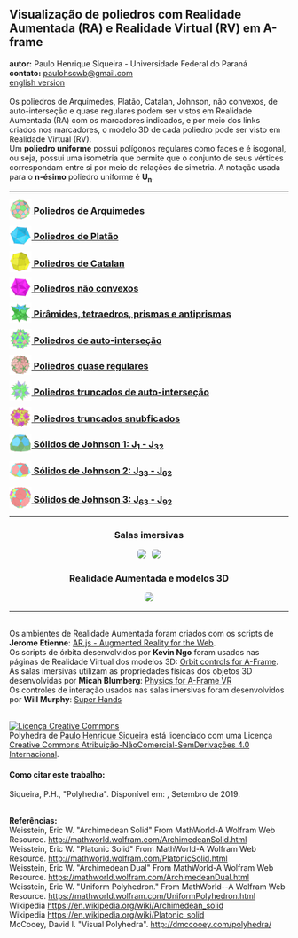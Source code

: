 <link rel="stylesheet" href="../scripts/style.css">
<link rel="icon" type="image/x-icon" href="../archimedes/vr/salas/imagens/icone.ico">
<h2>Visualização de poliedros com Realidade Aumentada (RA) e Realidade Virtual (RV) em A-frame</h2>
<b>autor:</b> Paulo Henrique Siqueira - Universidade Federal do Paraná
<br><b>contato:</b> <a href="#"> paulohscwb@gmail.com </a>
<br><a href="https://paulohscwb.github.io/polyhedra/">english version</a>
<br><br>Os poliedros de Arquimedes, Platão, Catalan, Johnson, não convexos, de auto-interseção e quase regulares podem ser vistos em Realidade Aumentada (RA) com os marcadores indicados, e por meio dos links criados nos marcadores, o modelo 3D de cada poliedro pode ser visto em Realidade Virtual (RV).
<br>Um <b>poliedro uniforme</b> possui polígonos regulares como faces e é isogonal, ou seja, possui uma isometria que permite que o conjunto de seus vértices correspondam entre si por meio de relações de simetria. A notação usada para o <b>n-ésimo</b> poliedro uniforme é <b>U<sub>n</sub></b>.
<hr>
<h3 style="margin-top:3px"><a target="_blank" href="../archimedes/pt-br/"><img src="../archimedes/ar/18A.png" style="margin-bottom:-10px" width="40"> Poliedros de Arquimedes</a></h3>
<h3 style="margin-top:3px"><a target="_blank" href="../platonic/pt-br/"><img src="../platonic/ar/9A.png" style="margin-bottom:-10px" width="40"> Poliedros de Platão</a></h3>
<h3 style="margin-top:3px"><a target="_blank" href="../catalan/pt-br/"><img src="../catalan/ar/168A.png" style="margin-bottom:-10px" width="40"> Poliedros de Catalan</a></h3>
<h3 style="margin-top:3px"><a target="_blank" href="../nonconvex/pt-br/"><img src="../nonconvex/ar/188A.png" style="margin-bottom:-10px" width="40"> Poliedros não convexos</a></h3>
<h3 style="margin-top:3px"><a target="_blank" href="../polyhedron/pt-br/"><img src="../polyhedron/ar/103A.png" style="margin-bottom:-10px" width="40"> Pirâmides, tetraedros, prismas e antiprismas</a></h3>
<h3 style="margin-top:3px"><a target="_blank" href="../selfintersect/pt-br/"><img src="../selfintersect/ar/149A.png" style="margin-bottom:-10px" width="40"> Poliedros de auto-interseção</a></h3>
<h3 style="margin-top:3px"><a target="_blank" href="../quasiregular/pt-br/"><img src="../quasiregular/ar/121A.png" style="margin-bottom:-10px" width="40"> Poliedros quase regulares</a></h3>
<h3 style="margin-top:3px"><a target="_blank" href="../selfintersecttruncated/pt-br/"><img src="../selfintersecttruncated/ar/97A.png" style="margin-bottom:-10px" width="40"> Poliedros truncados de auto-interseção</a></h3>
<h3 style="margin-top:3px"><a target="_blank" href="../selfintersectsnub/pt-br/"><img src="../selfintersectsnub/ar/51A.png" style="margin-bottom:-10px" width="40"> Poliedros truncados snubficados</a></h3>
<h3 style="margin-top:3px"><a target="_blank" href="../johnson1/pt-br/"><img src="../johnson1/ar/25A.png" style="margin-bottom:-10px" width="40"> Sólidos de Johnson 1: J<sub>1</sub> - J<sub>32</sub></a></h3>
<h3 style="margin-top:3px"><a target="_blank" href="../johnson2/pt-br/"><img src="../johnson2/ar/17bA.png" style="margin-bottom:-10px" width="40"> Sólidos de Johnson 2: J<sub>33</sub> - J<sub>62</sub></a></h3>
<h3 style="margin-top:3px"><a target="_blank" href="../johnson3/pt-br/"><img src="../johnson3/ar/223A.png" style="margin-bottom:-10px" width="40"> Sólidos de Johnson 3: J<sub>63</sub> - J<sub>92</sub></a></h3>
<hr>
<h3 align="center">Salas imersivas</h3>
<p align="center"><img src="../catalan/vr/salas/videos/catalan.gif" style="max-width: 47%; border-radius:5px; margin-right:10px" loading="lazy"/><img src="../nonconvex/vr/salas/videos/nonconvex1.gif" style="max-width: 47%; border-radius:5px;" loading="lazy"/></p>
<h3 align="center">Realidade Aumentada e modelos 3D</h3>
<p align="center"><img src="../johnson1/ar/johnson1.gif" style="max-width: 85%; border-radius:5px;" loading="lazy"/></p>
<hr>
<br>Os ambientes de Realidade Aumentada foram criados com os scripts de <b>Jerome Etienne</b>: <a href="https://github.com/jeromeetienne/AR.js" target="_blank"> AR.js - Augmented Reality for the Web</a>.
<br>Os scripts de órbita desenvolvidos por <b>Kevin Ngo</b> foram usados nas páginas de Realidade Virtual dos modelos 3D: <a href="https://github.com/supermedium/superframe/tree/master/components/orbit-controls/" target="_blank"> Orbit controls for A-Frame</a>.
<br>As salas imersivas utilizam as propriedades físicas dos objetos 3D desenvolvidas por <b>Micah Blumberg</b>: <a  href="https://github.com/c-frame/aframe-physics-system" target="_blank"> Physics for A-Frame VR</a>
<br>Os controles de interação usados nas salas imersivas foram desenvolvidos por <b>Will Murphy</b>: <a  href="https://github.com/c-frame/aframe-super-hands-component" target="_blank"> Super Hands</a>
<br>

<br><a rel="license" href="http://creativecommons.org/licenses/by-nc-nd/4.0/"><img alt="Licença Creative Commons" style="border-width:0" src="https://i.creativecommons.org/l/by-nc-nd/4.0/88x31.png" loading="lazy"/></a><br /><span xmlns:dct="http://purl.org/dc/terms/" property="dct:title">Polyhedra</span> de <a xmlns:cc="http://creativecommons.org/ns#" href="https://paulohscwb.github.io/polyhedra/" property="cc:attributionName" rel="cc:attributionURL">Paulo Henrique Siqueira</a> está licenciado com uma Licença <a rel="license" href="http://creativecommons.org/licenses/by-nc-nd/4.0/">Creative Commons Atribuição-NãoComercial-SemDerivações 4.0 Internacional</a>.

<h4>Como citar este trabalho:</h4> 
<p>Siqueira, P.H., "Polyhedra". Disponível em: <https://paulohscwb.github.io/polyhedra/>, Setembro de 2019.</p>

<br><b>Referências:</b>
<br>Weisstein, Eric W. "Archimedean Solid" From MathWorld-A Wolfram Web Resource. <a href="http://mathworld.wolfram.com/ArchimedeanSolid.html" target="_blank">http://mathworld.wolfram.com/ArchimedeanSolid.html</a>
<br>Weisstein, Eric W. "Platonic Solid" From MathWorld-A Wolfram Web Resource. <a href="http://mathworld.wolfram.com/PlatonicSolid.html" target="_blank">http://mathworld.wolfram.com/PlatonicSolid.html</a>
<br>Weisstein, Eric W. "Archimedean Dual" From MathWorld-A Wolfram Web Resource. <a href="https://mathworld.wolfram.com/ArchimedeanDual.html" target="_blank">https://mathworld.wolfram.com/ArchimedeanDual.html</a>
<br>Weisstein, Eric W. "Uniform Polyhedron." From MathWorld--A Wolfram Web Resource. <a href="https://mathworld.wolfram.com/UniformPolyhedron.html" target="_blank">https://mathworld.wolfram.com/UniformPolyhedron.html</a>
<br>Wikipedia <a href="https://en.wikipedia.org/wiki/Archimedean_solid" target="_blank">https://en.wikipedia.org/wiki/Archimedean_solid</a>
<br>Wikipedia <a href="https://en.wikipedia.org/wiki/en.wikipedia.org/wiki/Platonic_solid" target="_blank">https://en.wikipedia.org/wiki/Platonic_solid</a>
<br>McCooey, David I. "Visual Polyhedra". <a href="http://dmccooey.com/polyhedra/" target="_blank">http://dmccooey.com/polyhedra/</a>
